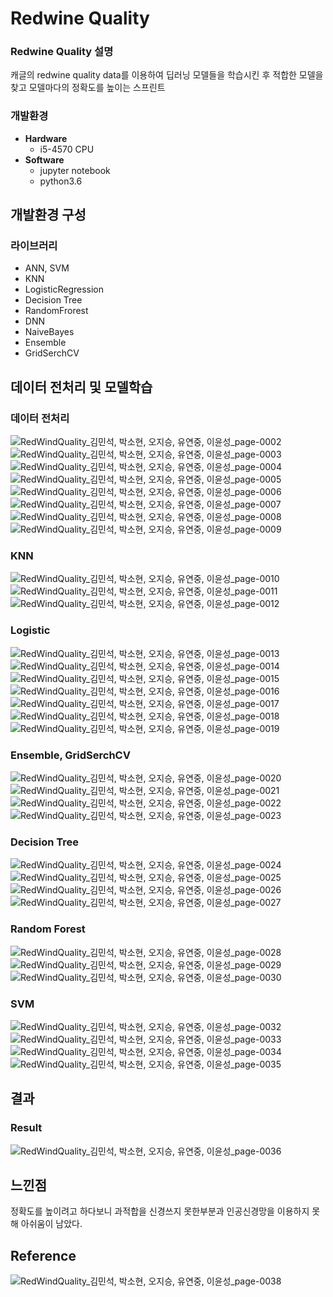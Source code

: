 
# __Redwine Quality__





### Redwine Quality 설명


캐글의 redwine quality data를 이용하여 딥러닝 모델들을 학습시킨 후 적합한 모델을 찾고 모델마다의 정확도를 높이는 스프린트



### 개발환경
- __Hardware__
  - i5-4570 CPU
- __Software__
  - jupyter notebook
  - python3.6


## __개발환경 구성__
### 라이브러리
  - ANN, SVM
  - KNN
  - LogisticRegression
  - Decision Tree
  - RandomFrorest
  - DNN
  - NaiveBayes
  - Ensemble
  - GridSerchCV



## __데이터 전처리 및 모델학습__

### 데이터 전처리

![RedWindQuality_김민석, 박소현, 오지승, 유연중, 이윤성_page-0002](https://user-images.githubusercontent.com/81665489/129850438-157d7dcb-4d2a-4be9-b6f5-167da4dcb451.jpg)
![RedWindQuality_김민석, 박소현, 오지승, 유연중, 이윤성_page-0003](https://user-images.githubusercontent.com/81665489/129850439-0e2aa2c3-eec4-4eb2-8433-937aa75cbf54.jpg)
![RedWindQuality_김민석, 박소현, 오지승, 유연중, 이윤성_page-0004](https://user-images.githubusercontent.com/81665489/129850446-fbcbcb1a-c041-4fca-99db-f571681cbb7a.jpg)
![RedWindQuality_김민석, 박소현, 오지승, 유연중, 이윤성_page-0005](https://user-images.githubusercontent.com/81665489/129850449-c2bd9870-2d90-4775-be57-058c64e2fbcd.jpg)
![RedWindQuality_김민석, 박소현, 오지승, 유연중, 이윤성_page-0006](https://user-images.githubusercontent.com/81665489/129850450-e8530130-86b8-421c-84ed-3a6c1fd838cc.jpg)
![RedWindQuality_김민석, 박소현, 오지승, 유연중, 이윤성_page-0007](https://user-images.githubusercontent.com/81665489/129850451-0add384a-dc6f-4729-b889-83ab000b5bf9.jpg)
![RedWindQuality_김민석, 박소현, 오지승, 유연중, 이윤성_page-0008](https://user-images.githubusercontent.com/81665489/129850453-2817f40b-8819-4c8e-98a6-7148cb9901bb.jpg)
![RedWindQuality_김민석, 박소현, 오지승, 유연중, 이윤성_page-0009](https://user-images.githubusercontent.com/81665489/129850454-3a25c211-ec9c-4521-9801-c74f9f6108c2.jpg)



### KNN


![RedWindQuality_김민석, 박소현, 오지승, 유연중, 이윤성_page-0010](https://user-images.githubusercontent.com/81665489/129850456-ea0342da-5760-4021-aee0-91d3b78b204b.jpg)
![RedWindQuality_김민석, 박소현, 오지승, 유연중, 이윤성_page-0011](https://user-images.githubusercontent.com/81665489/129850459-91b92ee7-ba56-4bf6-bb1f-38dbdd5eb196.jpg)
![RedWindQuality_김민석, 박소현, 오지승, 유연중, 이윤성_page-0012](https://user-images.githubusercontent.com/81665489/129850461-e9768b72-3493-453d-886c-55a019ddfd2b.jpg)




### Logistic




![RedWindQuality_김민석, 박소현, 오지승, 유연중, 이윤성_page-0013](https://user-images.githubusercontent.com/81665489/129850464-2c2c5762-b790-4306-8002-67ea20f5f104.jpg)
![RedWindQuality_김민석, 박소현, 오지승, 유연중, 이윤성_page-0014](https://user-images.githubusercontent.com/81665489/129850465-ced8c557-3f7e-496a-90ca-70794fb5108a.jpg)
![RedWindQuality_김민석, 박소현, 오지승, 유연중, 이윤성_page-0015](https://user-images.githubusercontent.com/81665489/129850467-4f75e799-db62-4794-9c1b-a110ceb8bd14.jpg)
![RedWindQuality_김민석, 박소현, 오지승, 유연중, 이윤성_page-0016](https://user-images.githubusercontent.com/81665489/129850468-a6742828-0065-4fa9-bf8b-139566173a0b.jpg)
![RedWindQuality_김민석, 박소현, 오지승, 유연중, 이윤성_page-0017](https://user-images.githubusercontent.com/81665489/129850469-5e6c905b-2031-4da2-a85e-b70034594631.jpg)
![RedWindQuality_김민석, 박소현, 오지승, 유연중, 이윤성_page-0018](https://user-images.githubusercontent.com/81665489/129850473-fd9c98bd-003f-4aa3-8fab-98e7f1786ce1.jpg)
![RedWindQuality_김민석, 박소현, 오지승, 유연중, 이윤성_page-0019](https://user-images.githubusercontent.com/81665489/129850474-d1b52c24-294a-4aed-a73b-9e8e42f61cf4.jpg)


### Ensemble, GridSerchCV



![RedWindQuality_김민석, 박소현, 오지승, 유연중, 이윤성_page-0020](https://user-images.githubusercontent.com/81665489/129850476-bdd3011d-a418-42e0-896e-964d331d583a.jpg)
![RedWindQuality_김민석, 박소현, 오지승, 유연중, 이윤성_page-0021](https://user-images.githubusercontent.com/81665489/129850478-a29fe10d-b6f6-41de-82b1-14ad8cf0ce0a.jpg)
![RedWindQuality_김민석, 박소현, 오지승, 유연중, 이윤성_page-0022](https://user-images.githubusercontent.com/81665489/129850481-68321663-6d53-4839-af29-e8aa7251b55a.jpg)
![RedWindQuality_김민석, 박소현, 오지승, 유연중, 이윤성_page-0023](https://user-images.githubusercontent.com/81665489/129850482-6caa6112-02c5-4ae8-ad76-2b93b5b8ec40.jpg)


### Decision Tree



![RedWindQuality_김민석, 박소현, 오지승, 유연중, 이윤성_page-0024](https://user-images.githubusercontent.com/81665489/129850483-87275510-907c-4613-8c52-5da70a055b19.jpg)
![RedWindQuality_김민석, 박소현, 오지승, 유연중, 이윤성_page-0025](https://user-images.githubusercontent.com/81665489/129850485-d356b3f3-d651-42bd-9566-73618b669eab.jpg)
![RedWindQuality_김민석, 박소현, 오지승, 유연중, 이윤성_page-0026](https://user-images.githubusercontent.com/81665489/129850489-9e7b0fcf-2d61-46c6-9664-2c34c960d216.jpg)
![RedWindQuality_김민석, 박소현, 오지승, 유연중, 이윤성_page-0027](https://user-images.githubusercontent.com/81665489/129850491-c807e5de-ef7e-4244-99fa-37b822c7b481.jpg)



### Random Forest


![RedWindQuality_김민석, 박소현, 오지승, 유연중, 이윤성_page-0028](https://user-images.githubusercontent.com/81665489/129850492-b7ee056b-1c5e-476a-b015-719797b74b09.jpg)
![RedWindQuality_김민석, 박소현, 오지승, 유연중, 이윤성_page-0029](https://user-images.githubusercontent.com/81665489/129850496-be625e25-0843-4c85-8f81-ad24624635da.jpg)
![RedWindQuality_김민석, 박소현, 오지승, 유연중, 이윤성_page-0030](https://user-images.githubusercontent.com/81665489/129850498-26a28bd7-c7a3-4022-847e-a6c1f4005f74.jpg)


### SVM



![RedWindQuality_김민석, 박소현, 오지승, 유연중, 이윤성_page-0032](https://user-images.githubusercontent.com/81665489/129850505-c931a99e-648b-4ce0-9072-a06c077d2939.jpg)
![RedWindQuality_김민석, 박소현, 오지승, 유연중, 이윤성_page-0033](https://user-images.githubusercontent.com/81665489/129850507-06dc5f41-9361-43f9-84c7-f1cfa78efd0d.jpg)
![RedWindQuality_김민석, 박소현, 오지승, 유연중, 이윤성_page-0034](https://user-images.githubusercontent.com/81665489/129850508-8bb5e304-b6fe-4f36-a6cd-29d407914b7c.jpg)
![RedWindQuality_김민석, 박소현, 오지승, 유연중, 이윤성_page-0035](https://user-images.githubusercontent.com/81665489/129850510-27bbd1e1-df02-404c-a476-27a8c89e20c5.jpg)




## __결과__


### Result


![RedWindQuality_김민석, 박소현, 오지승, 유연중, 이윤성_page-0036](https://user-images.githubusercontent.com/81665489/129850511-bf9668e9-08ac-4ec0-b575-a6aa03ac92b0.jpg)


## __느낀점__

정확도를 높이려고 하다보니 과적합을 신경쓰지 못한부분과
인공신경망을 이용하지 못해 아쉬움이 남았다.


       
## Reference


![RedWindQuality_김민석, 박소현, 오지승, 유연중, 이윤성_page-0038](https://user-images.githubusercontent.com/81665489/129850514-e30fbfb6-0a86-4041-b4b6-c9f89666c8f9.jpg)

       
      
       
       

